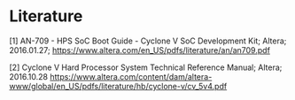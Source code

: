 



Literature
=============

[1] AN-709 - HPS SoC Boot Guide - Cyclone V SoC Development Kit; Altera; 2016.01.27;
    https://www.altera.com/en_US/pdfs/literature/an/an709.pdf

[2] Cyclone V Hard Processor System Technical Reference Manual; Altera; 2016.10.28
    https://www.altera.com/content/dam/altera-www/global/en_US/pdfs/literature/hb/cyclone-v/cv_5v4.pdf
